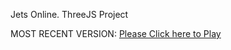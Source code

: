 Jets Online. ThreeJS Project

MOST RECENT VERSION: [Please Click here to Play](https://rawcdn.githack.com/alperenbutun/jets-online/67e9e3d/index.html)
